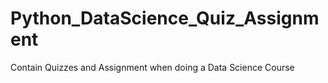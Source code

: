# Python_DataScience_Quiz_Assignment
Contain Quizzes and Assignment when doing a Data Science Course
